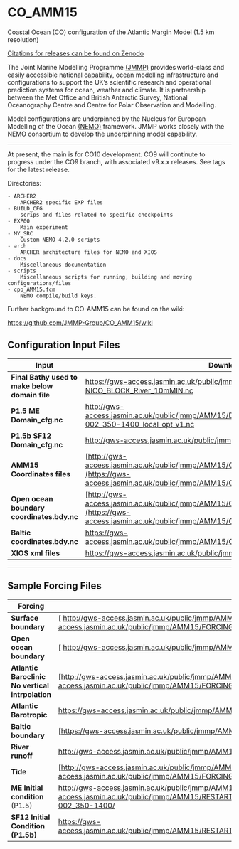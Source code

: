 # CO_AMM15

Coastal Ocean (CO) configuration of the Atlantic Margin Model (1.5 km resolution)

[Citations for releases can be found on Zenodo](https://doi.org/10.5281/zenodo.6497328)

The Joint Marine Modelling Programme [(JMMP)](https://www.metoffice.gov.uk/research/approach/collaboration/joint-marine-modelling-programme) provides world-class and easily accessible national capability, ocean modelling infrastructure and configurations to support the UK’s scientific research and operational prediction systems for ocean, weather and climate. It is partnership between the Met Office and British Antarctic Survey, National Oceanography Centre and Centre for Polar Observation and Modelling.

Model configurations are underpinned by the Nucleus for European Modelling of the Ocean [(NEMO)](https://www.nemo-ocean.eu) framework. JMMP works closely with the NEMO consortium to develop the underpinning model capability. 

---

At present, the main is for CO10 development. CO9 will continute to progress under the CO9 branch, with associated v9.x.x releases. See tags for the latest release.

Directories:

    - ARCHER2
        ARCHER2 specific EXP files
    - BUILD_CFG
        scrips and files related to specific checkpoints
	- EXP00
		Main experiment
	- MY_SRC
		Custom NEMO 4.2.0 scripts
	- arch
		ARCHER architecture files for NEMO and XIOS
    - docs
        Miscellaneous documentation
	- scripts
		Miscellaneous scripts for running, building and moving configurations/files
	- cpp_AMM15.fcm
		NEMO compile/build keys.

Further background to CO-AMM15 can be found on the wiki:

https://github.com/JMMP-Group/CO_AMM15/wiki

## Configuration Input Files

|  **Input** | **Download Location** |
|-------------- | -------------- |
| **Final Bathy used to make below domain file** | https://gws-access.jasmin.ac.uk/public/jmmp/AMM15/AMM15_BATHY/G-E-G-NICO_BLOCK_River_10mMIN.nc |
| **P1.5**  **ME** **Domain_cfg.nc** | http://gws-access.jasmin.ac.uk/public/jmmp/AMM15/DOMAIN_CFG/domain_cfg_sig9_itr3_MEs_01-002_350-1400_local_opt_v1.nc	 |
| **P1.5b** **SF12** **Domain_cfg.nc** | http://gws-access.jasmin.ac.uk/public/jmmp/AMM15/DOMAIN_CFG/GEG_SF12.nc	 |
| **AMM15 Coordinates files** | [http://gws-access.jasmin.ac.uk/public/jmmp/AMM15/COORDINATES/amm15.coordinates.nc](https://gws-access.jasmin.ac.uk/public/jmmp/AMM15/COORDINATES/amm15.coordinates.nc)	 |
| **Open ocean boundary coordinates.bdy.nc** | [http://gws-access.jasmin.ac.uk/public/jmmp/AMM15/COORDINATES/amm15.bdy.coordinates.rim15.nc](https://gws-access.jasmin.ac.uk/public/jmmp/AMM15/COORDINATES/amm15.bdy.coordinates.rim15.nc)	 |
| **Baltic coordinates.bdy.nc** | https://gws-access.jasmin.ac.uk/public/jmmp/AMM15/COORDINATES/amm15.baltic.bdy.coordinates.nc |
| **XIOS xml files** | https://gws-access.jasmin.ac.uk/public/jmmp/AMM15/XML/ |
---

## Sample Forcing Files

| **Forcing** | **Download Location** |
|-------------- | ------------------|
| **Surface boundary** |[ http://gws-access.jasmin.ac.uk/public/jmmp/AMM15/FORCING/SBC/ERA5/](https://gws-access.jasmin.ac.uk/public/jmmp/AMM15/FORCING/SBC/ERA5/) |
| **Open ocean boundary** |[ http://gws-access.jasmin.ac.uk/public/jmmp/AMM15/FORCING/BDY/](https://gws-access.jasmin.ac.uk/public/jmmp/AMM15/FORCING/BDY/) |
| **Atlantic Baroclinic No vertical intrpolation** | [http://gws-access.jasmin.ac.uk/public/jmmp/AMM15/FORCING/BDY/EXPER_NO_VERT_BDY_SJPZ_A_AND_D/](https://gws-access.jasmin.ac.uk/public/jmmp/AMM15/FORCING/BDY/EXPER_NO_VERT_BDY_SJPZ_A_AND_D/) |
| **Atlantic Barotropic** | https://gws-access.jasmin.ac.uk/public/jmmp/AMM15/FORCING/BDY/SJPZ_A_AND_D_BT/ |
| **Baltic boundary** | [https://gws-access.jasmin.ac.uk/public/jmmp/AMM15/FORCING/BDY/amm15_Baltic/ |
| **River runoff** | http://gws-access.jasmin.ac.uk/public/jmmp/AMM15/FORCING/RIVERS/ |
| **Tide** | [http://gws-access.jasmin.ac.uk/public/jmmp/AMM15/FORCING/TIDES/FES2014/](https://gws-access.jasmin.ac.uk/public/jmmp/AMM15/FORCING/TIDES/FES2014/) |
| **ME Initial condition** (P1.5) | http://gws-access.jasmin.ac.uk/public/jmmp/AMM15/https://gws-access.jasmin.ac.uk/public/jmmp/AMM15/RESTARTS/RESTART_BASED_ONCO7_TO_GEG_NICO_BALTIC_BLOCK_BUT_10M_MIN_RIV_DEP_MEs_01-002_350-1400/
| **SF12 Initial Condition (P1.5b)** | https://gws-access.jasmin.ac.uk/public/jmmp/AMM15/RESTARTS/RESTART_BASED_ONCO7_20040101_TO_GEG_NICO_BALTIC_BLOCK_BUT_10M_MIN_RIV_DEP/ |
